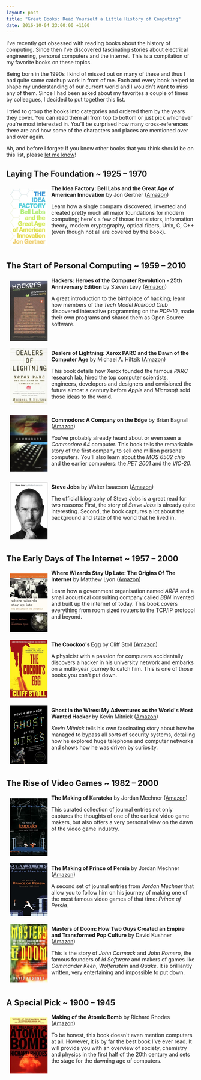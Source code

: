```yaml
---
layout: post
title: "Great Books: Read Yourself a Little History of Computing"
date: 2016-10-04 23:00:00 +1100
---
```


I've recently got obsessed with reading books about the history of computing. Since then I've discovered fascinating stories about electrical
engineering, personal computers and the internet. This is a compilation of my favorite books on these topics.

Being born in the 1990s I kind of missed out on many of these and thus I had quite some catchup work in front of me. Each and every book
helped to shape my understanding of our current world and I wouldn't want to miss any of them. Since I had been asked about my favorites a
couple of times by colleagues, I decided to put together this list.

I tried to group the books into categories and ordered them by the years they cover. You can read them all
from top to bottom or just pick whichever you're most interested in. You'll be surprised how many cross-references
there are and how some of the characters and places are mentioned over and over again.

Ah, and before I forget: If you know other books that you think should be on this list, please [let me know](https://twitter.com/damienklinnert)!


## Laying The Foundation ~ 1925 &ndash; 1970

<img src="/images/books/idea_factory.jpg" style="float: left; padding: 10px;" width="100" />

**The Idea Factory: Bell Labs and the Great Age of American Innovation** by Jon Gertner ([Amazon](https://www.amazon.com/Idea-Factory-Great-American-Innovation/dp/0143122797/))

Learn how a single company discovered, invented and created pretty much all major foundations for modern computing; here's a few of those:
transistors, information theory, modern cryptography, optical fibers, Unix, C, C++ (even though not all are covered by the book).

<br style="clear:left" />



## The Start of Personal Computing ~ 1959 &ndash; 2010

<img src="/images/books/hackers_heroes.jpg" style="float: left; padding: 10px;" width="100" />

**Hackers: Heroes of the Computer Revolution - 25th Anniversary Edition** by Steven Levy ([Amazon](https://www.amazon.com/Hackers-Heroes-Computer-Revolution-Anniversary/dp/1449388396/))

A great introduction to the birthplace of hacking; learn how members of the *Tech Model Railroad Club*
discovered interactive programming on the *PDP-10*, made their own programs and shared them as Open Source software.

<br style="clear:left" />



<img src="/images/books/dealers_of_lightning.jpg" style="float: left; padding: 10px;" width="100" />

**Dealers of Lightning: Xerox PARC and the Dawn of the Computer Age** by Michael A. Hiltzik ([Amazon](https://www.amazon.com/Dealers-Lightning-Xerox-PARC-Computer-ebook/dp/B0029PBVCA/))

This book details how Xerox founded the famous *PARC* research lab, hired the top computer scientists, engineers, developers
and designers and envisioned the future almost a century before *Apple* and *Microsoft* sold those ideas to the world.

<br style="clear:left" />



<img src="/images/books/commodore.jpg" style="float: left; padding: 10px;" width="100" />

**Commodore: A Company on the Edge** by Brian Bagnall  ([Amazon](https://www.amazon.com/Commodore-Company-Edge-Brian-Bagnall-ebook/dp/B0087HTJNC/))

You've probably already heard about or even seen a *Commodore 64* computer. This book tells the remarkable story of the first company to sell one million personal computers. You'll also learn about the *MOS 6502 chip* and the earlier computers: the *PET 2001* and the *VIC-20*.

<br style="clear:left" />



<img src="/images/books/jobs.jpg" style="float: left; padding: 10px;" width="100" />

**Steve Jobs** by Walter Isaacson  ([Amazon](https://www.amazon.com/Steve-Jobs-Walter-Isaacson/dp/1451648537))

The official biography of Steve Jobs is a great read for two reasons: First, the story of *Steve Jobs* is already quite interesting.
Second, the book captures a lot about the background and state of the world that he lived in.

<br style="clear:left" />




## The Early Days of The Internet ~ 1957 &ndash; 2000

<img src="/images/books/where_wizards_stay_up_late.jpg" style="float: left; padding: 10px;" width="100" />

**Where Wizards Stay Up Late: The Origins Of The Internet** by Matthew Lyon ([Amazon](https://www.amazon.com/Where-Wizards-Stay-Up-Late-ebook/dp/B000FC0WP6/))

Learn how a government organisation named *ARPA* and a small acoustical consulting company called *BBN* invented and built up the internet of today.
This book covers everything from room sized routers to the TCP/IP protocol and beyond.

<br style="clear:left" />



<img src="/images/books/cuckoos_egg.jpg" style="float: left; padding: 10px;" width="100" />

**The Coockoo's Egg** by Cliff Stoll ([Amazon](https://www.amazon.com/Cuckoos-Egg-Tracking-Computer-Espionage/dp/1416507787/))

A physicist with a passion for computers accidentally discovers a hacker in his university network and embarks on a multi-year
journey to catch him. This is one of those books you can't put down.

<br style="clear:left" />



<img src="/images/books/ghost_in_the_wires.jpg" style="float: left; padding: 10px;" width="100" />

**Ghost in the Wires: My Adventures as the World's Most Wanted Hacker** by Kevin Mitnick ([Amazon](https://www.amazon.com/Ghost-Wires-Adventures-Worlds-Wanted/dp/0316037729/))

*Kevin Mitnick* tells his own fascinating story about how he managed to bypass all sorts of security systems,
detailing how he explored huge telephone and computer networks and shows how he was driven by curiosity.



<br style="clear:left" />



## The Rise of Video Games ~ 1982 &ndash; 2000

<img src="/images/books/karateka.jpg" style="float: left; padding: 10px;" width="100" />

**The Making of Karateka** by Jordan Mechner ([Amazon](https://www.amazon.com/Making-Karateka-Journals-1982-1985/dp/1480297232/))

This curated collection of journal entries not only captures the thoughts of one of the earliest video game makers,
but also offers a very personal view on the dawn of the video game industry.

<br style="clear:left" />



<img src="/images/books/prince_of_persia.jpg" style="float: left; padding: 10px;" width="100" />

**The Making of Prince of Persia** by Jordan Mechner ([Amazon](https://www.amazon.com/Making-Prince-Persia-Journals-1985/dp/1468093657/))

A second set of journal entries from *Jordan Mechner* that allow you to follow him on his journey of making one of
the most famous video games of that time: *Prince of Persia*.

<br style="clear:left" />



<img src="/images/books/masters_of_doom.jpg" style="float: left; padding: 10px;" width="100" />

**Masters of Doom: How Two Guys Created an Empire and Transformed Pop Culture** by David Kushner ([Amazon](https://www.amazon.com/Masters-Doom-Created-Transformed-Culture/dp/0812972155/))

This is the story of *John Carmack* and *John Romero*, the famous founders of *id Software* and makers of games like
*Commander Keen*, *Wolfenstein* and *Quake*. It is brilliantly written, very entertaining and impossible to put down.

<br style="clear:left" />


## A Special Pick ~ 1900 &ndash; 1945


<img src="/images/books/making_of_bomb.jpg" style="float: left; padding: 10px;" width="100" />

**Making of the Atomic Bomb** by Richard Rhodes ([Amazon](https://www.amazon.com/Making-Atomic-Bomb-Richard-Rhodes-ebook/dp/B008TRU7SQ/))

To be honest, this book doesn't even mention computers at all. However, it is by far the best book I've ever read.
It will provide you with an overview of society, chemistry and physics in the first half of the 20th century and
sets the stage for the dawning age of computers.


<br style="clear:left" />


